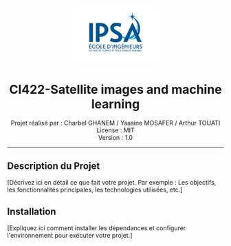 <p align="center">
  <br>
  <a href="#">
    <img src="Logo_IPSA.png" alt="Logo du Projet" width="200">
  </a>
  <br>
</p>

<h1 align="center">CI422-Satellite images and machine learning</h1>

<p align="center">
  Projet réalisé par : Charbel GHANEM / Yaasine MOSAFER / Arthur TOUATI
  <br>
  License : MIT
  <br>
  Version : 1.0
  <br>
</p>

---

## Description du Projet

[Décrivez ici en détail ce que fait votre projet. Par exemple : Les objectifs, les fonctionnalités principales, les technologies utilisées, etc.]

## Installation

[Expliquez ici comment installer les dépendances et configurer l'environnement pour exécuter votre projet.]

